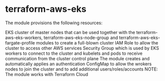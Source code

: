 # terraform-aws-eks
The module provisions the following resources:

EKS cluster of master nodes that can be used together with the terraform-aws-eks-workers, terraform-aws-eks-node-group and terraform-aws-eks-fargate-profile modules to create a full-blown cluster IAM Role to allow the cluster to access other AWS services Security Group which is used by EKS workers to connect to the cluster and kubelets and pods to receive communication from the cluster control plane The module creates and automatically applies an authentication ConfigMap to allow the wrokers nodes to join the cluster and to add additional users/roles/accounts NOTE: The module works with Terraform Cloud